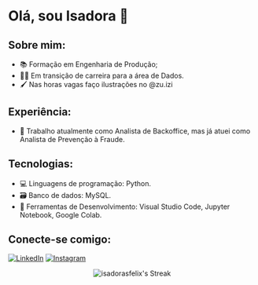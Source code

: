 # Olá, sou Isadora 🌱

## Sobre mim:

- 📚 Formação em Engenharia de Produção;
- 👨‍💻 Em transição de carreira para a área de Dados.
- 🖌️ Nas horas vagas faço ilustrações no @zu.izi

## Experiência:
- 📖 Trabalho atualmente como Analista de Backoffice, mas já atuei como Analista de Prevenção à Fraude.

## Tecnologias:
- 💻 Linguagens de programação: Python.
- 🗃️ Banco de dados: MySQL.
- 🧰 Ferramentas de Desenvolvimento: Visual Studio Code, Jupyter Notebook, Google Colab.

## Conecte-se comigo:

[![LinkedIn](https://img.shields.io/badge/LinkedIn-000?style=for-the-badge&logo=linkedin&logoColor=0E76A8)](https://www.linkedin.com/in/isadorasfelix/)  [![Instagram](https://img.shields.io/badge/Instagram-000?style=for-the-badge&logo=instagram)](https://www.instagram.com/zu.izi/)


<div align="center"> 
  
<!--
![isadorasfelix's Stats](https://github-readme-stats.vercel.app/api?username=isadorasfelix&theme=midnight-purple&show_icons=true&hide_border=true&count_private=true) 
-->

![isadorasfelix's Streak](https://github-readme-streak-stats.herokuapp.com/?user=isadorasfelix&theme=midnight-purple&hide_border=true)

</div>
